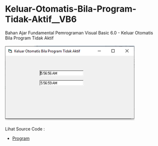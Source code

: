 # Keluar-Otomatis-Bila-Program-Tidak-Aktif__VB6
Bahan Ajar Fundamental Pemrograman Visual Basic 6.0 - Keluar Otomatis Bila Program Tidak Aktif<br><br>
<img src="https://github.com/RizkyKhapidsyah/Keluar-Otomatis-Bila-Program-Tidak-Aktif__VB6/blob/master/result/001.PNG"><br><br>
Lihat Source Code : <br>
- <a href="https://github.com/RizkyKhapidsyah/Keluar-Otomatis-Bila-Program-Tidak-Aktif__VB6/blob/master/Form1.frm">Program</a>
